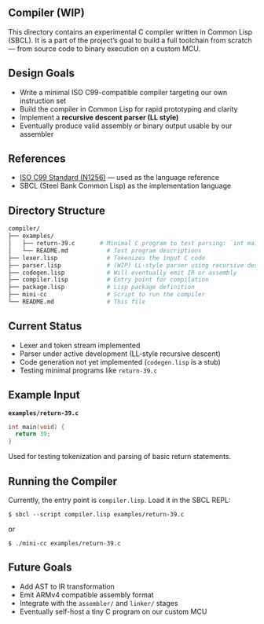 ## Compiler (WIP)

This directory contains an experimental C compiler written in Common Lisp (SBCL). It is a part of the project’s goal to build a full toolchain from scratch — from source code to binary execution on a custom MCU.

## Design Goals

- Write a minimal ISO C99-compatible compiler targeting our own instruction set
- Build the compiler in Common Lisp for rapid prototyping and clarity
- Implement a **recursive descent parser (LL style)**
- Eventually produce valid assembly or binary output usable by our assembler


## References

- [ISO C99 Standard (N1256)](https://www.open-std.org/jtc1/sc22/wg14/www/docs/n1256.pdf) — used as the language reference
- SBCL (Steel Bank Common Lisp) as the implementation language


## Directory Structure

```bash
compiler/
├── examples/
│   ├── return-39.c       # Minimal C program to test parsing: `int main(void) { return 39; }`
│   └── README.md           # Test program descriptions
├── lexer.lisp              # Tokenizes the input C code
├── parser.lisp             # (WIP) LL-style parser using recursive descent
├── codegen.lisp            # Will eventually emit IR or assembly
├── compiler.lisp           # Entry point for compilation
├── package.lisp            # Lisp package definition
├── mini-cc                 # Script to run the compiler
└── README.md               # This file
```

## Current Status

- Lexer and token stream implemented
- Parser under active development (LL-style recursive descent)
- Code generation not yet implemented (`codegen.lisp` is a stub)
- Testing minimal programs like `return-39.c`


## Example Input

**`examples/return-39.c`**
```c
int main(void) {
  return 39;
}
```

Used for testing tokenization and parsing of basic return statements.


## Running the Compiler
Currently, the entry point is `compiler.lisp`. Load it in the SBCL REPL:

```shell
$ sbcl --script compiler.lisp examples/return-39.c
```
or
```shell
$ ./mini-cc examples/return-39.c
```

## Future Goals
- Add AST to IR transformation
- Emit ARMv4 compatible assembly format
- Integrate with the `assembler/` and `linker/` stages
- Eventually self-host a tiny C program on our custom MCU